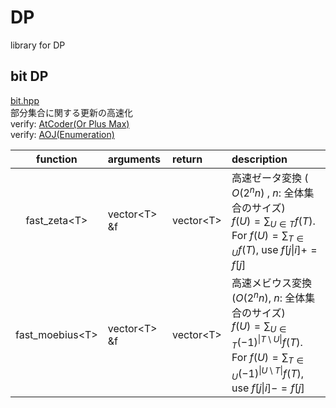 # DP
library for DP
## bit DP
[bit.hpp](https://github.com/fumiphys/programming_contest/blob/master/DP/bit.hpp)  
部分集合に関する更新の高速化  
 verify: [AtCoder(Or Plus Max)](https://atcoder.jp/contests/arc100/tasks/arc100_c)  
 verify: [AOJ(Enumeration)](http://judge.u-aizu.ac.jp/onlinejudge/description.jsp?id=2446)


| function | arguments | return | description |
|:--------:|:---------|:------|:-----------|
| fast\_zeta\<T\> | vector\<T\> &f | vector\<T\> | 高速ゼータ変換 ( $O(2^n n)$ , $n$: 全体集合のサイズ)<br>$f(U) = \sum_{U\in T}f(T)$. <br>For $f(U) = \sum_{T\in U}f(T)$, use $f[j \vert i] += f[j]$|
| fast\_moebius\<T\> | vector\<T\> &f | vector\<T\> | 高速メビウス変換 ($O(2^n n)$, $n$: 全体集合のサイズ)<br>$f(U) = \sum_{U\in T}(-1)^{\|T\setminus U\|}f(T)$. <br>For $f(U) = \sum_{T\in U}(-1)^{\|U\setminus T\|}f(T)$, use $f[j \vert i] -= f[j]$ |
